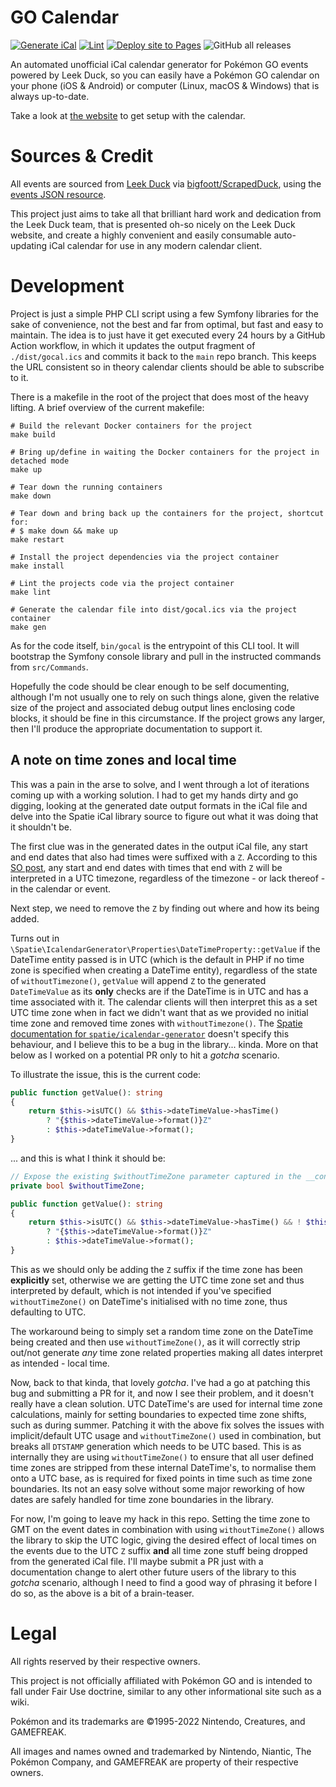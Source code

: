 # GO Calendar

[![Generate iCal](https://github.com/othyn/go-calendar/actions/workflows/generate.yml/badge.svg)](https://github.com/othyn/go-calendar/actions/workflows/generate.yml)
[![Lint](https://github.com/othyn/go-calendar/actions/workflows/lint.yml/badge.svg)](https://github.com/othyn/go-calendar/actions/workflows/lint.yml)
[![Deploy site to Pages](https://github.com/othyn/go-calendar/actions/workflows/pages.yml/badge.svg)](https://github.com/othyn/go-calendar/actions/workflows/pages.yml)
![GitHub all releases](https://img.shields.io/github/downloads/othyn/go-calendar/total?color=success&label=Downloads)

An automated unofficial iCal calendar generator for Pokémon GO events powered by Leek Duck, so you can easily have a
Pokémon GO calendar on your phone (iOS & Android) or computer (Linux, macOS & Windows) that is always up-to-date.

Take a look at [the website](https://gocalendar.info/) to get setup with the calendar.

# Sources & Credit

All events are sourced from [Leek Duck](https://leekduck.com/events/)
via [bigfoott/ScrapedDuck](https://github.com/bigfoott/ScrapedDuck), using
the [events JSON resource](https://github.com/bigfoott/ScrapedDuck/wiki/Events).

This project just aims to take all that brilliant hard work and dedication from the Leek Duck team, that is presented
oh-so nicely on the Leek Duck website, and create a highly convenient and easily consumable auto-updating iCal calendar
for use in any modern calendar client.

# Development

Project is just a simple PHP CLI script using a few Symfony libraries for the sake of convenience, not the best and far
from optimal, but fast and easy to maintain. The idea is to just have it get executed every 24 hours by a GitHub Action
workflow, in which it updates the output fragment of `./dist/gocal.ics` and commits it back to the `main` repo branch.
This keeps the URL consistent so in theory calendar clients should be able to subscribe to it.

There is a makefile in the root of the project that does most of the heavy lifting. A brief overview of the current
makefile:

```shell
# Build the relevant Docker containers for the project
make build

# Bring up/define in waiting the Docker containers for the project in detached mode
make up

# Tear down the running containers 
make down

# Tear down and bring back up the containers for the project, shortcut for:
# $ make down && make up
make restart

# Install the project dependencies via the project container
make install

# Lint the projects code via the project container
make lint

# Generate the calendar file into dist/gocal.ics via the project container 
make gen
```

As for the code itself, `bin/gocal` is the entrypoint of this CLI tool. It will bootstrap the Symfony console library
and pull in the instructed commands from `src/Commands`.

Hopefully the code should be clear enough to be self documenting, although I'm not usually one to rely on such things
alone, given the relative size of the project and associated debug output lines enclosing code blocks, it should be fine
in this circumstance. If the project grows any larger, then I'll produce the appropriate documentation to support it.

## A note on time zones and local time

This was a pain in the arse to solve, and I went through a lot of iterations coming up with a working solution. I had to
get my hands dirty and go digging, looking at the generated date output formats in the iCal file and delve into the
Spatie iCal library source to figure out what it was doing that it shouldn't be.

The first clue was in the generated dates in the output iCal file, any start and end dates that also had times were
suffixed with a `Z`. According to this [SO post](https://stackoverflow.com/a/7626131/4494375), any start and end dates
with times that end with `Z` will be interpreted in a UTC timezone, regardless of the timezone - or lack thereof - in
the calendar or event.

Next step, we need to remove the `Z` by finding out where and how its being added.

Turns out in `\Spatie\IcalendarGenerator\Properties\DateTimeProperty::getValue` if the DateTime entity passed is in
UTC (which is the default in PHP if no time zone is specified when creating a DateTime entity), regardless of the state
of `withoutTimezone()`, `getValue` will append `Z` to the generated `DateTimeValue` as its **only** checks are if the
DateTime is in UTC and has a time associated with it. The calendar clients will then interpret this as a set UTC time
zone when in fact we didn't want that as we provided no initial time zone and removed time zones
with `withoutTimezone()`.
The [Spatie documentation for `spatie/icalendar-generator`](https://github.com/spatie/icalendar-generator#timezones)
doesn't specify this behaviour, and I believe this to be a bug in the library... kinda. More on that below as I worked
on a potential PR only to hit a _gotcha_ scenario.

To illustrate the issue, this is the current code:

```php
public function getValue(): string
{
    return $this->isUTC() && $this->dateTimeValue->hasTime()
        ? "{$this->dateTimeValue->format()}Z"
        : $this->dateTimeValue->format();
}
```

... and this is what I think it should be:

```php
// Expose the existing $withoutTimeZone parameter captured in the __construct as a class property
private bool $withoutTimeZone;

public function getValue(): string
{
    return $this->isUTC() && $this->dateTimeValue->hasTime() && ! $this->withoutTimeZone
        ? "{$this->dateTimeValue->format()}Z"
        : $this->dateTimeValue->format();
}
```

This as we should only be adding the `Z` suffix if the time zone has been **explicitly** set, otherwise we are getting
the UTC time zone set and thus interpreted by default, which is not intended if you've specified `withoutTimeZone()` on
DateTime's initialised with no time zone, thus defaulting to UTC.

The workaround being to simply set a random time zone on the DateTime being created and then use `withoutTimeZone()`, as
it will correctly strip out/not generate _any_ time zone related properties making all dates interpret as intended -
local time.

Now, back to that kinda, that lovely _gotcha_. I've had a go at patching this bug and submitting a PR for it,
and now I see their problem, and it doesn't really have a clean solution. UTC DateTime's are used for internal time zone
calculations, mainly for setting boundaries to expected time zone shifts, such as during summer. Patching it with
the above fix solves the issues with implicit/default UTC usage and `withoutTimeZone()` used in combination, but breaks
all `DTSTAMP` generation which needs to be UTC based. This is as internally they are using `withoutTimeZone()` to ensure
that all user defined time zones are stripped from these internal DateTime's, to normalise them onto a UTC base,
as is required for fixed points in time such as time zone boundaries. Its not an easy solve without some major
reworking of how dates are safely handled for time zone boundaries in the library.

For now, I'm going to leave my hack in this repo. Setting the time zone to GMT on the event dates in combination with
using `withoutTimeZone()` allows the library to skip the UTC logic, giving the desired effect of local times on the
events due to the UTC `Z` suffix **and** all time zone stuff being dropped from the generated iCal file. I'll maybe
submit a PR just with a documentation change to alert other future users of the library to this _gotcha_ scenario,
although I need to find a good way of phrasing it before I do so, as the above is a bit of a brain-teaser.

# Legal

All rights reserved by their respective owners.

This project is not officially affiliated with Pokémon GO and is intended to fall under Fair Use doctrine, similar to
any other informational site such as a wiki.

Pokémon and its trademarks are ©1995-2022 Nintendo, Creatures, and GAMEFREAK.

All images and names owned and trademarked by Nintendo, Niantic, The Pokémon Company, and GAMEFREAK are property of
their respective owners.

